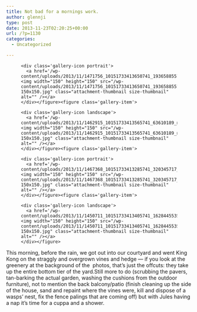 ```yaml
---
title: Not bad for a mornings work.
author: glennji
type: post
date: 2013-11-23T02:20:25+00:00
url: /?p=1130
categories:
  - Uncategorized

---
```

<div>
  <div id='gallery-18' class='gallery galleryid-1130 gallery-columns-3 gallery-size-thumbnail'>
    <figure class='gallery-item'> 
    
    <div class='gallery-icon portrait'>
      <a href='/wp-content/uploads/2013/11/1471756_10151733413650741_1936588551_n.jpg'><img width="150" height="150" src="/wp-content/uploads/2013/11/1471756_10151733413650741_1936588551_n-150x150.jpg" class="attachment-thumbnail size-thumbnail" alt="" /></a>
    </div></figure><figure class='gallery-item'> 
    
    <div class='gallery-icon landscape'>
      <a href='/wp-content/uploads/2013/11/1462915_10151733413565741_63610189_n.jpg'><img width="150" height="150" src="/wp-content/uploads/2013/11/1462915_10151733413565741_63610189_n-150x150.jpg" class="attachment-thumbnail size-thumbnail" alt="" /></a>
    </div></figure><figure class='gallery-item'> 
    
    <div class='gallery-icon portrait'>
      <a href='/wp-content/uploads/2013/11/1467368_10151733413285741_320345717_n.jpg'><img width="150" height="150" src="/wp-content/uploads/2013/11/1467368_10151733413285741_320345717_n-150x150.jpg" class="attachment-thumbnail size-thumbnail" alt="" /></a>
    </div></figure><figure class='gallery-item'> 
    
    <div class='gallery-icon landscape'>
      <a href='/wp-content/uploads/2013/11/1450711_10151733413405741_1628445535_n.jpg'><img width="150" height="150" src="/wp-content/uploads/2013/11/1450711_10151733413405741_1628445535_n-150x150.jpg" class="attachment-thumbnail size-thumbnail" alt="" /></a>
    </div></figure>
  </div>
</div>

<div>
  This morning, before the rain, we got out into our courtyard and went King Kong on the straggly and overgrown vines and hedge &#8212; if you look at the greenery at the background of the  photos, that&#8217;s just the offcuts: they take up the entire bottom tier of the yard.Still more to do (scrubbing the pavers, tan-barking the actual garden, washing the cushions from the outdoor furniture), not to mention the back balcony/patio (finish cleaning up the side of the house, sand and repaint where the vines were, kill and dispose of a wasps&#8217; nest, fix the fence palings that are coming off) but with Jules having a nap it&#8217;s time for a cuppa and a shower.
</div>
